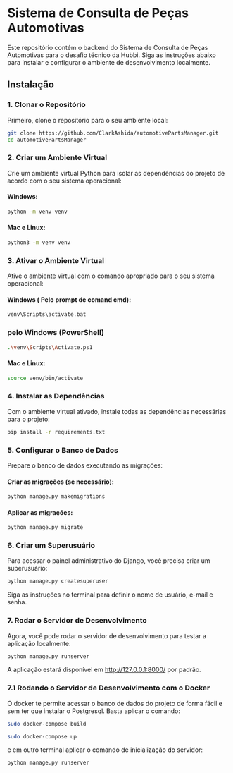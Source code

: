 # Sistema de Consulta de Peças Automotivas

Este repositório contém o backend do Sistema de Consulta de Peças Automotivas para o desafio técnico da Hubbi. Siga as instruções abaixo para instalar e configurar o ambiente de desenvolvimento localmente.

## Instalação

### 1. Clonar o Repositório

Primeiro, clone o repositório para o seu ambiente local:

```bash
git clone https://github.com/ClarkAshida/automotivePartsManager.git
cd automotivePartsManager
```

### 2. Criar um Ambiente Virtual

Crie um ambiente virtual Python para isolar as dependências do projeto de acordo com o seu sistema operacional:

#### Windows:
```bash
python -m venv venv
```

#### Mac e Linux:
```bash
python3 -m venv venv
```

### 3. Ativar o Ambiente Virtual
Ative o ambiente virtual com o comando apropriado para o seu sistema operacional:

#### Windows ( Pelo prompt de comand cmd):
```bash
venv\Scripts\activate.bat
```
### pelo Windows (PowerShell)
```bash
.\venv\Scripts\Activate.ps1
```

#### Mac e Linux:
```bash
source venv/bin/activate
```

### 4. Instalar as Dependências

Com o ambiente virtual ativado, instale todas as dependências necessárias para o projeto:

```bash
pip install -r requirements.txt
```

### 5. Configurar o Banco de Dados

Prepare o banco de dados executando as migrações:

#### Criar as migrações (se necessário):

```bash
python manage.py makemigrations
```

#### Aplicar as migrações:

```bash
python manage.py migrate
```

### 6. Criar um Superusuário

Para acessar o painel administrativo do Django, você precisa criar um superusuário:

```bash
python manage.py createsuperuser
```

Siga as instruções no terminal para definir o nome de usuário, e-mail e senha.

### 7. Rodar o Servidor de Desenvolvimento

Agora, você pode rodar o servidor de desenvolvimento para testar a aplicação localmente:

```bash
python manage.py runserver
```

A aplicação estará disponível em http://127.0.0.1:8000/ por padrão.

### 7.1 Rodando o Servidor de Desenvolvimento com o Docker

O docker te permite acessar o banco de dados do projeto de forma fácil e sem ter que instalar o Postgresql. Basta aplicar o comando:

```bash
sudo docker-compose build
```

```bash
sudo docker-compose up
```

e em outro terminal aplicar o comando de inicialização do servidor:

```bash
python manage.py runserver
```

